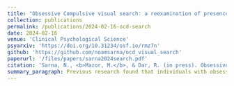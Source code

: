 ```yaml
---
title: "Obsessive Compulsive visual search: a reexamination of presence-absence asymmetries"
collection: publications
permalink: /publications/2024-02-16-ocd-search
date: 2024-02-16
venue: 'Clinical Psychological Science'
psyarxiv: 'https://doi.org/10.31234/osf.io/rmz7n'
github: 'https://github.com/noamsarna/ocd_visual_search'
paperurl: '/files/papers/sarna2024search.pdf'
citation: 'Sarna, N., <b>Mazor, M.</b>, & Dar, R. (in press). Obsessive Compulsive visual search: a reexamination of presence-absence asymmetries. <i> Clinical Psychological Science</i>'
summary_paragraph: Previous research found that individuals with obsessive compulsive disorder take longer to make decisions in a visual search task, but only when they decide that the target image is absent from the display. [Noam](https://github.com/noamsarna), [Ruvi](https://english.tau.ac.il/profile/ruvidar) and I thought this was interesting because we had some ideas about possible links between obsessive compulsive disorder and being able to tell when things are not there. So we attempted to replicate this finding in an online setting. We tried twice, and failed both times. We are still not exactly sure why, but we discuss some possible explanations in the Discussion.
---
```

